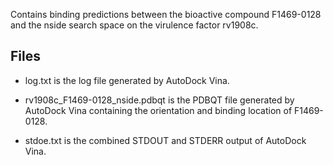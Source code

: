 Contains binding predictions between the bioactive compound F1469-0128 and the nside search space on the virulence factor rv1908c.

## Files

- log.txt is the log file generated by AutoDock Vina.

- rv1908c_F1469-0128_nside.pdbqt is the PDBQT file generated by AutoDock Vina containing the orientation and binding location of F1469-0128.

- stdoe.txt is the combined STDOUT and STDERR output of AutoDock Vina.

